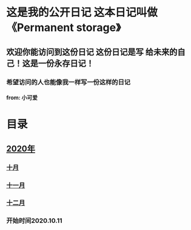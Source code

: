 # 这是我的公开日记 这本日记叫做 《Permanent storage》
## 欢迎你能访问到这份日记 这份日记是写 给未来的自己！这是一份永存日记！
### 希望访问的人也能像我一样写一份这样的日记
#### from: 小可爱
  

   
   
 
# 目录
 
## [2020年](https://github.com/YWJL/Diary)
### [十月](https://github.com/YWJL/Diary/blob/master/2020/10%E6%9C%88.md)
### [十一月](https://github.com/YWJL/Diary/blob/master/2020/11%E6%9C%88.md)
### [十二月](https://github.com/YWJL/Diary/blob/master/2020/12%E6%9C%88.md)


### 开始时间2020.10.11